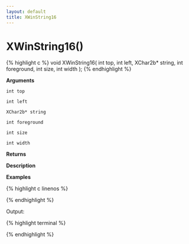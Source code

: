 ```yaml
---
layout: default
title: XWinString16
---
```


# XWinString16()

{% highlight c %}
void XWinString16( int top, int left, XChar2b* string, int foreground, int size, int width );
{% endhighlight %}

**Arguments**

`int top`

`int left`

`XChar2b* string`

`int foreground`

`int size`

`int width`

**Returns**

**Description**

**Examples**

{% highlight c linenos %}

{% endhighlight %}

Output:

{% highlight terminal %}

{% endhighlight %}
